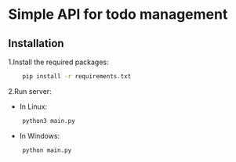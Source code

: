# Simple API for todo management

## Installation

1.Install the required packages:
```bash
    pip install -r requirements.txt
```

2.Run server:
- In Linux:

```bash
    python3 main.py
```
- In Windows:
```bash
    python main.py 
```


